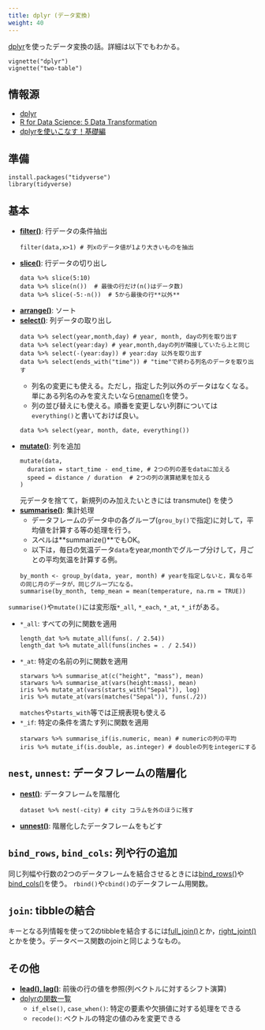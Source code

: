 ```yaml
---
title: dplyr (データ変換)
weight: 40
---
```


[dplyr](https://dplyr.tidyverse.org/index.html)を使ったデータ変換の話。詳細は以下でもわかる。
```
vignette("dplyr")
vignette("two-table")
```

## 情報源
- [dplyr](https://dplyr.tidyverse.org/index.html)
- [R for Data Science: 5 Data Transformation](http://r4ds.had.co.nz/transform.html)
- [dplyrを使いこなす！基礎編](https://qiita.com/matsuou1/items/e995da273e3108e2338e#arrange)

## 準備
```
install.packages("tidyverse")
library(tidyverse)
```

## 基本
- **[filter()](https://dplyr.tidyverse.org/reference/filter.html)**: 行データの条件抽出
	```
	filter(data,x>1) # 列xのデータ値が1より大きいものを抽出
	```
- **[slice()](https://dplyr.tidyverse.org/reference/slice.html)**: 行データの切り出し
	```
	data %>% slice(5:10)
	data %>% slice(n())  # 最後の行だけ(n()はデータ数)
	data %>% slice(-5:-n())  # 5から最後の行**以外**
	```
- **[arrange()](https://dplyr.tidyverse.org/reference/arrange.html)**: ソート
- **[select()](https://dplyr.tidyverse.org/reference/select.html)**: 列データの取り出し
	```
	data %>% select(year,month,day) # year, month, dayの列を取り出す
	data %>% select(year:day) # year,month,dayの列が隣接していたら上と同じ
	data %>% select(-(year:day)) # year:day 以外を取り出す
	data %>% select(ends_with("time")) # "time"で終わる列名のデータを取り出す
	```
	- 列名の変更にも使える。ただし，指定した列以外のデータはなくなる。単にある列名のみを変えたいなら[rename()](https://dplyr.tidyverse.org/reference/select.html)を使う。
	- 列の並び替えにも使える。順番を変更しない列群については`everything()`と書いておけば良い。
	```
	data %>% select(year, month, date, everything())
	```
- **[mutate()](https://dplyr.tidyverse.org/reference/mutate.html)**: 列を追加
	```
	mutate(data,
	  duration = start_time - end_time, # 2つの列の差をdataに加える
	  speed = distance / duration  # 2つの列の演算結果を加える
	)
	```	
	元データを捨てて，新規列のみ加えたいときには transmute() を使う
- **[summarise()](https://dplyr.tidyverse.org/reference/summarise.html)**: 集計処理
	- データフレームのデータ中の各グループ(`grou_by()`で指定)に対して，平均値を計算する等の処理を行う。
	- スペルは**summarize()**でもOK。
	- 以下は，毎日の気温データ`data`をyear,monthでグループ分けして，月ごとの平均気温を計算する例。
	```
	by_month <- group_by(data, year, month) # yearを指定しないと，異なる年の同じ月のデータが，同じグループになる。
	summarise(by_month, temp_mean = mean(temperature, na.rm = TRUE))
	```

`summarise()`や`mutate()`には変形版`*_all`, `*_each`, `*_at`, `*_if`がある。
- `*_all`: すべての列に関数を適用
	```
	length_dat %>% mutate_all(funs(. / 2.54))
	length_dat %>% mutate_all(funs(inches = . / 2.54))
- `*_at`: 特定の名前の列に関数を適用
	```
	starwars %>% summarise_at(c("height", "mass"), mean)
	starwars %>% summarise_at(vars(height:mass), mean)
	iris %>% mutate_at(vars(starts_with("Sepal")), log)
	iris %>% mutate_at(vars(matches("Sepal")), funs(./2))
	```
	`matches`や`starts_with`等では正規表現も使える
- `*_if`: 特定の条件を満たす列に関数を適用
	```
	starwars %>% summarise_if(is.numeric, mean) # numericの列の平均
	iris %>% mutate_if(is.double, as.integer) # doubleの列をintegerにする
	```

## `nest`, `unnest`: データフレームの階層化
- **[nest()](https://tidyr.tidyverse.org/reference/nest.html)**: データフレームを階層化
	```
	dataset %>% nest(-city) # city コラムを外のほうに残す
	```
- **[unnest()](https://tidyr.tidyverse.org/reference/unnest.html)**: 階層化したデータフレームをもどす


## `bind_rows`, `bind_cols`: 列や行の追加

同じ列幅や行数の2つのデータフレームを結合させるときには[bind_rows()](https://dplyr.tidyverse.org/reference/bind.html)や[bind_cols()](https://dplyr.tidyverse.org/reference/bind.html)を使う。
`rbind()`や`cbind()`のデータフレーム用関数。



## `join`: tibbleの結合

キーとなる列情報を使って2のtibbleを結合するには[full_join()](https://dplyr.tidyverse.org/reference/join.html)とか，[right_joint()](https://dplyr.tidyverse.org/reference/join.html)とかを使う。データベース関数のjoinと同じようなもの。

## その他

- **[lead(), lag()](https://dplyr.tidyverse.org/reference/lead-lag.html)**: 前後の行の値を参照(列ベクトルに対するシフト演算)
- [dplyrの関数一覧](https://dplyr.tidyverse.org/reference/index.html)
	- `if_else()`, `case_when()`: 特定の要素や欠損値に対する処理をできる
	- `recode()`: ベクトルの特定の値のみを変更できる
